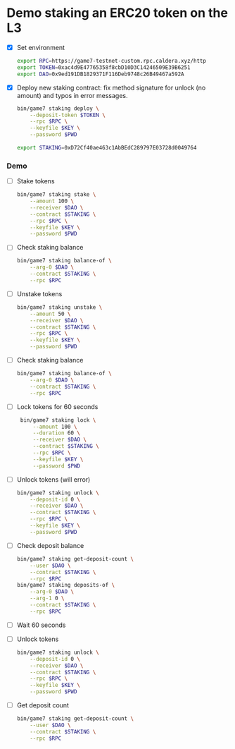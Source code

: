 # Demo staking an ERC20 token on the L3

- [x]  Set environment
    
    ```bash
    export RPC=https://game7-testnet-custom.rpc.caldera.xyz/http
    export TOKEN=0xac4d9E47765358f8cbD10D3C14246509E39B6251
    export DAO=0x9ed191DB1829371F116Deb9748c26B49467a592A
    ```
    
- [x]  Deploy new staking contract: fix method signature for unlock (no amount) and typos in error messages.
    
    ```bash
    bin/game7 staking deploy \
    	--deposit-token $TOKEN \
    	--rpc $RPC \
    	--keyfile $KEY \
    	--password $PWD
    	
    export STAKING=0xD72Cf40ae463c1AbBEdC289797E03728d0049764
    ```
    

### Demo

- [ ]  Stake tokens
    
    ```bash
    bin/game7 staking stake \
    	--amount 100 \
    	--receiver $DAO \
    	--contract $STAKING \
    	--rpc $RPC \
    	--keyfile $KEY \
    	--password $PWD
    ```
    
- [ ]  Check staking balance
    
    ```bash
    bin/game7 staking balance-of \
    	--arg-0 $DAO \
    	--contract $STAKING \
    	--rpc $RPC
    ```
    
- [ ]  Unstake tokens
    
    ```bash
    bin/game7 staking unstake \
    	--amount 50 \
    	--receiver $DAO \
    	--contract $STAKING \
    	--rpc $RPC \
    	--keyfile $KEY \
    	--password $PWD
    ```
    
- [ ]  Check staking balance
    
    ```bash
    bin/game7 staking balance-of \
    	--arg-0 $DAO \
    	--contract $STAKING \
    	--rpc $RPC
    ```
    
- [ ]  Lock tokens for 60 seconds
    
    ```bash
     bin/game7 staking lock \
    	 --amount 100 \
    	 --duration 60 \
    	 --receiver $DAO \
    	 --contract $STAKING \
    	 --rpc $RPC \
    	 --keyfile $KEY \
    	 --password $PWD
    ```
    
- [ ]  Unlock tokens (will error)
    
    ```bash
    bin/game7 staking unlock \
    	--deposit-id 0 \
    	--receiver $DAO \
    	--contract $STAKING \
    	--rpc $RPC \
    	--keyfile $KEY \
    	--password $PWD
    ```
    
- [ ]  Check deposit balance
    
    ```bash
    bin/game7 staking get-deposit-count \
    	--user $DAO \
    	--contract $STAKING \
    	--rpc $RPC
    bin/game7 staking deposits-of \
    	--arg-0 $DAO \
    	--arg-1 0 \
    	--contract $STAKING \
    	--rpc $RPC
    ```
    
- [ ]  Wait 60 seconds
- [ ]  Unlock tokens
    
    ```bash
    bin/game7 staking unlock \
    	--deposit-id 0 \
    	--receiver $DAO \
    	--contract $STAKING \
    	--rpc $RPC \
    	--keyfile $KEY \
    	--password $PWD
    ```
    
- [ ]  Get deposit count
    
    ```bash
    bin/game7 staking get-deposit-count \
    	--user $DAO \
    	--contract $STAKING \
    	--rpc $RPC
    ```